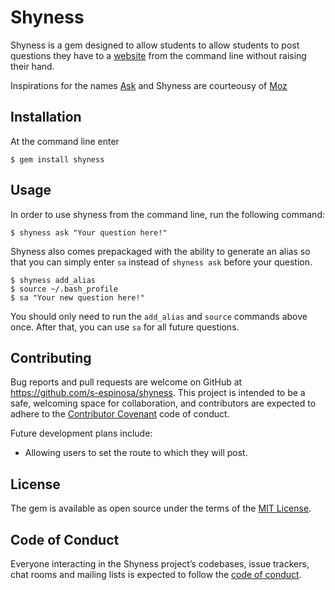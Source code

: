 # Shyness

Shyness is a gem designed to allow students to allow students to post questions they have to a [website](https://stark-oasis-58079.herokuapp.com/questions) from the command line without raising their hand.

Inspirations for the names [Ask](https://github.com/s-espinosa/ask) and Shyness are courteousy of [Moz](https://www.youtube.com/watch?v=zoo9Vu1a9bU)

## Installation

At the command line enter

```
$ gem install shyness
```

## Usage

In order to use shyness from the command line, run the following command:

```
$ shyness ask "Your question here!"
```

Shyness also comes prepackaged with the ability to generate an alias so that you can simply enter `sa` instead of `shyness ask` before your question.

```
$ shyness add_alias
$ source ~/.bash_profile
$ sa "Your new question here!"
```

You should only need to run the `add_alias` and `source` commands above once. After that, you can use `sa` for all future questions.

## Contributing

Bug reports and pull requests are welcome on GitHub at https://github.com/s-espinosa/shyness. This project is intended to be a safe, welcoming space for collaboration, and contributors are expected to adhere to the [Contributor Covenant](http://contributor-covenant.org) code of conduct.

Future development plans include:

* Allowing users to set the route to which they will post.

## License

The gem is available as open source under the terms of the [MIT License](https://opensource.org/licenses/MIT).

## Code of Conduct

Everyone interacting in the Shyness project’s codebases, issue trackers, chat rooms and mailing lists is expected to follow the [code of conduct](https://github.com/[USERNAME]/shyness/blob/master/CODE_OF_CONDUCT.md).
